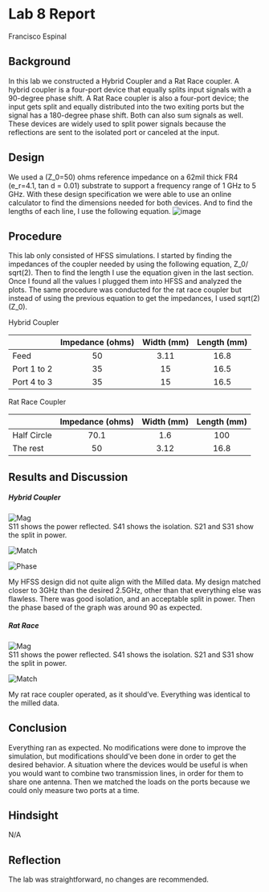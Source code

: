 # Lab 8 Report
Francisco Espinal

## Background
In this lab we constructed a Hybrid Coupler and a Rat Race coupler. A hybrid coupler is a four-port device that equally splits input signals with a 90-degree phase shift.  A Rat Race coupler is also a four-port device; the input gets split and equally distributed into the two exiting ports but the signal has a 180-degree phase shift. Both can also sum signals as well. These devices are widely used to split power signals because the reflections are sent to the isolated port or canceled at the input.  

## Design
We used a (Z_0=50) ohms reference impedance on a 62mil thick FR4 (e_r=4.1, tan d = 0.01) substrate to support a frequency range of 1 GHz to 5 GHz.  With these design specification we were able to use an online calculator to find the dimensions needed for both devices. And to find the lengths of each line, I use the following equation. 
![image](https://github.com/CourseReps/ECEN452-Spring2016/blob/master/Labs/Lab3/Equation.png) <br>

## Procedure
This lab only consisted of HFSS simulations. I started by finding the impedances of the coupler needed by using the following equation, Z_0/ sqrt(2). Then to find the length I use the equation given in the last section. Once I found all the values I plugged them into HFSS and analyzed the plots. The same procedure was conducted for the rat race coupler but instead of using the previous equation to get the impedances, I used sqrt(2)(Z_0).     

Hybrid Coupler 

|    |    Impedance (ohms)  | Width (mm) | Length (mm)|
| ----- |:-----:| :-----:|:------:|
|    Feed   | 50 |  3.11 | 16.8|
|    Port 1 to 2 |   35   | 15 |16.5 |
|    Port 4 to 3  |   35   | 15 | 16.5| 

Rat Race Coupler 

|    |  Impedance (ohms)  | Width (mm) | Length (mm)|
| ----- |:-----:| :-----:|:------:|
|    Half Circle   | 70.1|  1.6 | 100 |
|   The rest |   50  | 3.12 | 16.8 |


## Results and Discussion
##### Hybrid Coupler
![Mag](https://github.com/CourseReps/ECEN452-Spring2016/blob/master/Students/FAEspinal/Lab8/Final/Hybrid_Coupler_Magnitude_Plot.png) <br>
S11 shows the power reflected. S41 shows the isolation. S21 and S31 show the split in power. 

![Match](https://github.com/CourseReps/ECEN452-Spring2016/blob/master/Students/FAEspinal/Lab8/Final/Hybrid_Coupler_Matched_Magnitude_Plot.png) <br>

![Phase](https://github.com/CourseReps/ECEN452-Spring2016/blob/master/Students/FAEspinal/Lab8/Final/Lab_8_Hybrid_Phase_Difference.png) <br>

My HFSS design did not quite align with the Milled data. My design matched closer to 3GHz than the desired 2.5GHz, other than that everything else was flawless. There was good isolation, and an acceptable split in power. Then the phase based of the graph was around 90 as expected.  

##### Rat Race

![Mag](https://github.com/CourseReps/ECEN452-Spring2016/blob/master/Students/FAEspinal/Lab8/Final/Rat_Race_Magnitude_Plot.png) <br>
S11 shows the power reflected. S41 shows the isolation. S21 and S31 show the split in power. 

![Match](https://github.com/CourseReps/ECEN452-Spring2016/blob/master/Students/FAEspinal/Lab8/Final/Rat_Race_Matching_Magnitude_Plot.png) <br>

My rat race coupler operated, as it should’ve. Everything was identical to the milled data. 

## Conclusion
Everything ran as expected. No modifications were done to improve the simulation, but modifications should’ve been done in order to get the desired behavior. A situation where the devices would be useful is when you would want to combine two transmission lines, in order for them to share one antenna.  Then we matched the loads on the ports because we could only measure two ports at a time. 


## Hindsight
N/A

## Reflection
The lab was straightforward, no changes are recommended. 

